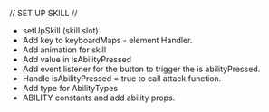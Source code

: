 // SET UP SKILL //

- setUpSkill (skill slot).
- Add key to keyboardMaps - element Handler.
- Add animation for skill
- Add value in isAbilityPressed
- Add event listener for the button to trigger the is abilityPressed.
- Handle isAbilityPressed = true to call attack function.
- Add type for AbilityTypes
- ABILITY constants and add ability props.

